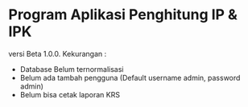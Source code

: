 # Program Aplikasi Penghitung IP & IPK

versi Beta 1.0.0.
Kekurangan :
- Database Belum ternormalisasi
- Belum ada tambah pengguna (Default username admin, password admin)
- Belum bisa cetak laporan KRS
